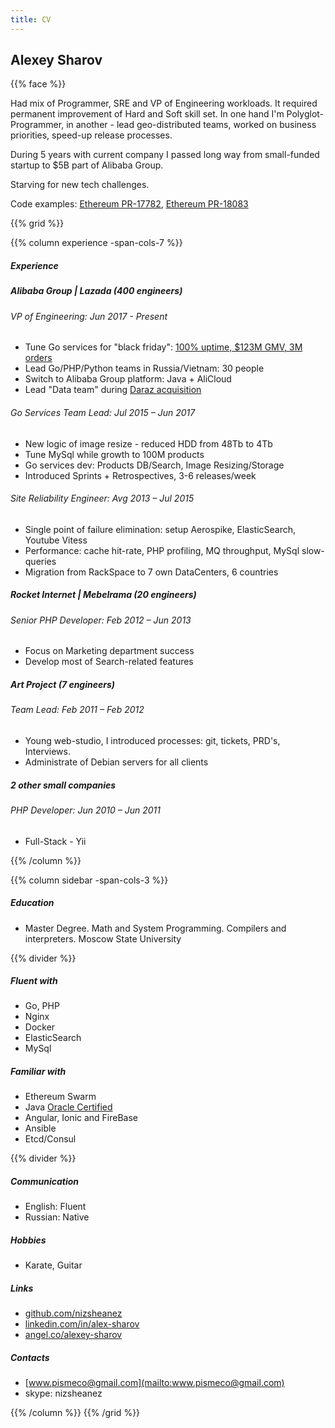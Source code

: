 ```yaml
---
title: CV
---
```

## Alexey Sharov

{{% face %}} 

Had mix of Programmer, SRE and VP of Engineering workloads. 
It required permanent improvement of Hard and Soft skill set. 
In one hand I'm Polyglot-Programmer, 
in another - lead geo-distributed teams, worked on business priorities, speed-up release processes. 

During 5 years with current company I passed long way from small-funded startup to $5B part of Alibaba Group.

Starving for new tech challenges. 

Code examples: [Ethereum PR-17782](https://github.com/ethereum/go-ethereum/pull/17782), [Ethereum PR-18083](https://github.com/ethereum/go-ethereum/pull/18083)

{{% grid %}}

{{% column experience -span-cols-7 %}}
##### Experience

##### Alibaba Group | Lazada (400 engineers) 
###### VP of Engineering: *Jun 2017 - Present*

* Tune Go services for "black friday": [100% uptime, $123M GMV, 3M orders](https://markets.businessinsider.com/news/stocks/Southeast-Asia-s-eCommerce-leader-Lazada-smashes-sales-record-1007843779)
* Lead Go/PHP/Python teams in Russia/Vietnam: 30 people 
* Switch to Alibaba Group platform: Java + AliCloud
* Lead "Data team" during [Daraz acquisition](https://pandaily.com/alibaba-buys-daraz-after-lazada-currently-covering-11-se-asian-countries)

###### Go Services Team Lead: *Jul 2015 – Jun 2017*

* New logic of image resize - reduced HDD from 48Tb to 4Tb
* Tune MySql while growth to 100M products
* Go services dev: Products DB/Search, Image Resizing/Storage
* Introduced Sprints + Retrospectives, 3-6 releases/week

###### Site Reliability Engineer: *Avg 2013 – Jul 2015*

* Single point of failure elimination: setup Aerospike, ElasticSearch, Youtube Vitess
* Performance: cache hit-rate, PHP profiling, MQ throughput, MySql slow-queries
* Migration from RackSpace to 7 own DataCenters, 6 countries

##### Rocket Internet | Mebelrama (20 engineers)
###### Senior PHP Developer: *Feb 2012 – Jun 2013*

* Focus on Marketing department success 
* Develop most of Search-related features 

##### Art Project (7 engineers)
###### Team Lead: *Feb 2011 – Feb 2012*

* Young web-studio, I introduced processes: git, tickets, PRD's, Interviews. 
* Administrate of Debian servers for all clients

##### 2 other small companies
###### PHP Developer: *Jun 2010 – Jun 2011*

* Full-Stack - Yii

{{% /column %}}

{{% column sidebar -span-cols-3 %}}

##### Education 
  * Master Degree. Math and System Programming. Compilers and interpreters. Moscow State University  

{{% divider %}}

##### Fluent with
  * Go, PHP 
  * Nginx
  * Docker
  * ElasticSearch
  * MySql

##### Familiar with
  * Ethereum Swarm
  * Java [Oracle Certified](https://www.youracclaim.com/badges/e729c951-ad94-469b-9d53-6df58d6a8f32/public_url)
  * Angular, Ionic and FireBase
  * Ansible
  * Etcd/Consul

{{% divider %}}

##### Communication
  * English: Fluent
  * Russian: Native

##### Hobbies
  * Karate, Guitar

##### Links
  * [github.com/nizsheanez](http://github.com/nizsheanez)
  * [linkedin.com/in/alex-sharov](https://www.linkedin.com/in/alex-sharov/)
  * [angel.co/alexey-sharov](https://angel.co/alexey-sharov)

##### Contacts
  * [www.pismeco@gmail.com](mailto:www.pismeco@gmail.com)
  * skype: nizsheanez

{{% /column %}}
{{% /grid %}}
